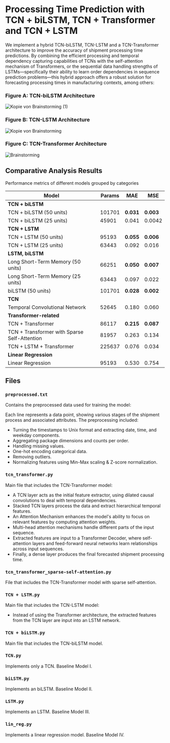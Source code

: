 # Processing Time Prediction with TCN + biLSTM, TCN + Transformer and TCN + LSTM

We implement a hybrid TCN-biLSTM, TCN-LSTM and a TCN-Transformer architecture to improve the accuracy of shipment processing time predictions. By combining the efficient processing and temporal dependency capturing capabilities of TCNs with the self-attention mechanism of Transformers, or the sequential data handling strengths of LSTMs—specifically their ability to learn order dependencies in sequence prediction problems—this hybrid approach offers a robust solution for forecasting processing times in manufacturing contexts, among others:

### Figure A: TCN-biLSTM Architecture
![Kopie von Brainstorming (1)](https://github.com/KatharinaTrinley/Prediction-model-TCN-Transformer/assets/152901977/4f8e42f0-5677-48a1-b939-926030ae84e7)


### Figure B: TCN-LSTM Architecture
![Kopie von Brainstorming](https://github.com/KatharinaTrinley/Prediction-model-TCN-Transformer/assets/152901977/428675db-4883-46b4-881a-63de4c373253) 

### Figure C: TCN-Transformer Architecture 
![Brainstorming](https://github.com/KatharinaTrinley/Prediction-model-TCN-Transformer/assets/152901977/9e712f20-9827-4937-ba4e-633864136b50) 

## Comparative Analysis Results
Performance metrics of different models grouped by categories

| **Model**                               | **Params** | **MAE** | **MSE** |
|------------------------------------------|------------|---------|---------|
| **TCN + biLSTM**                         |            |         |         |
| TCN + biLSTM (50 units)                  | 101701     | **0.031**| **0.003**|
| TCN + biLSTM (25 units)                  | 45901      | 0.041   | 0.0042  |
| **TCN + LSTM**                           |            |         |         |
| TCN + LSTM (50 units)                    | 95193      | **0.055**| **0.006**|
| TCN + LSTM (25 units)                    | 63443      | 0.092   | 0.016   |
| **LSTM, biLSTM**                         |            |         |         |
| Long Short-Term Memory (50 units)        | 66251      | **0.050**| **0.007**|
| Long Short-Term Memory (25 units)        | 63443      | 0.097   | 0.022   |
| biLSTM (50 units)                        | 101701     | **0.028**| **0.002**|
| **TCN**                                  |            |         |         |
| Temporal Convolutional Network           | 52645      | 0.180   | 0.060   |
| **Transformer-related**                  |            |         |         |
| TCN + Transformer                        | 86117      | **0.215**| **0.087**|
| TCN + Transformer with Sparse Self-Attention | 81957 | 0.263   | 0.134   |
| TCN + LSTM + Transformer                 | 225637     | 0.076   | 0.034   |
| **Linear Regression**                    |            |         |         |
| Linear Regression                        | 95193      | 0.530   | 0.754   |



## Files

### `preprocessed.txt`
Contains the preprocessed data used for training the model:

Each line represents a data point, showing various stages of the shipment process and associated attributes. The preprocessing included:
- Turning the timestamps to Unix format and extracting date, time, and weekday components.
- Aggregating package dimensions and counts per order.
- Handling missing values.
- One-hot encoding categorical data.
- Removing outliers.
- Normalizing features using Min-Max scaling & Z-score normalization.

### `tcn_transformer.py`
Main file that includes the TCN-Transformer model:

- A TCN layer acts as the initial feature extractor, using dilated causal convolutions to deal with temporal dependencies.
- Stacked TCN layers process the data and extract hierarchical temporal features.
- An Attention Mechanism enhances the model's ability to focus on relevant features by computing attention weights.
- Multi-head attention mechanisms handle different parts of the input sequence.
- Extracted features are input to a Transformer Decoder, where self-attention layers and feed-forward neural networks learn relationships across input sequences.
- Finally, a dense layer produces the final forecasted shipment processing time.

### `tcn_transformer_sparse-self-attention.py`
File that includes the TCN-Transformer model with sparse self-attention.

### `TCN + LSTM.py`
Main file that includes the TCN-LSTM model:

- Instead of using the Transformer architecture, the extracted features from the TCN layer are input into an LSTM network.

### `TCN + biLSTM.py`
Main file that includes the TCN-biLSTM model.

### `TCN.py`
Implements only a TCN. Baseline Model I.

### `biLSTM.py`
Implements an biLSTM. Baseline Model II.

### `LSTM.py`
Implements an LSTM. Baseline Model III.

### `lin_reg.py`
Implements a linear regression model. Baseline Model IV.


